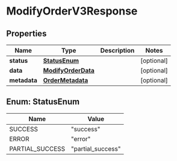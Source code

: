 # ModifyOrderV3Response

## Properties
Name | Type | Description | Notes
------------ | ------------- | ------------- | -------------
**status** | [**StatusEnum**](#StatusEnum) |  |  [optional]
**data** | [**ModifyOrderData**](ModifyOrderData.md) |  |  [optional]
**metadata** | [**OrderMetadata**](OrderMetadata.md) |  |  [optional]

<a name="StatusEnum"></a>
## Enum: StatusEnum
Name | Value
---- | -----
SUCCESS | &quot;success&quot;
ERROR | &quot;error&quot;
PARTIAL_SUCCESS | &quot;partial_success&quot;
